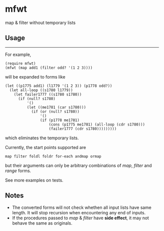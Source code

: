 # mfwt
map &amp; filter without temporary lists

## Usage
---
For example,

    (require mfwt)
    (mfwt (map add1 (filter odd? '(1 2 3))))

will be expanded to forms like

    (let ((p1775 add1) (l1779 '(1 2 3)) (p1778 odd?))
      (let all-loop ((s1780 l1779))
        (let failer1777 ((s1780 s1780))
          (if (null? s1780)
              '()
              (let ((me1781 (car s1780)))
                (if (or (null? s1780))
                    '()
                    (if (p1778 me1781)
                        (cons (p1775 me1781) (all-loop (cdr s1780)))
                        (failer1777 (cdr s1780)))))))))

which eliminates the temporary lists.


Currently, the start points supported are 

    map filter foldl foldr for-each andmap ormap

but their arguments can only be arbitrary combinations of *map*, *filter* and *range* forms.

See more examples on tests.

## Notes
* The converted forms will not check whethen all input lists have same length. It will stop recursion when encountering any end of inputs.
* If the procedures passed to *map* & *filter* have **side effect**, it may not behave the same as originals.